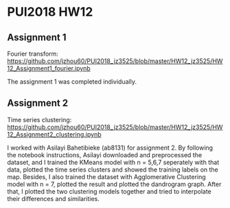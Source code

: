 # PUI2018 HW12

## Assignment 1
Fourier transform: https://github.com/jzhou60/PUI2018_jz3525/blob/master/HW12_jz3525/HW12_Assignment1_fourier.ipynb

The assignment 1 was completed individually.

## Assignment 2
Time series clustering: https://github.com/jzhou60/PUI2018_jz3525/blob/master/HW12_jz3525/HW12_Assignment2_clustering.ipynb

I worked with Asilayi Bahetibieke (ab8131) for assignment 2. By following the notebook instructions, Asilayi downloaded and preprocessed the dataset, and I trained the KMeans model with n = 5,6,7 seperately with that data, plotted the time series clusters and showed the training labels on the map. Besides, I also trained the dataset with Agglomerative Clustering model with n = 7, plotted the result and plotted the dandrogram graph. After that, I plotted the two clustering models together and tried to interpolate their differences and similarities.
